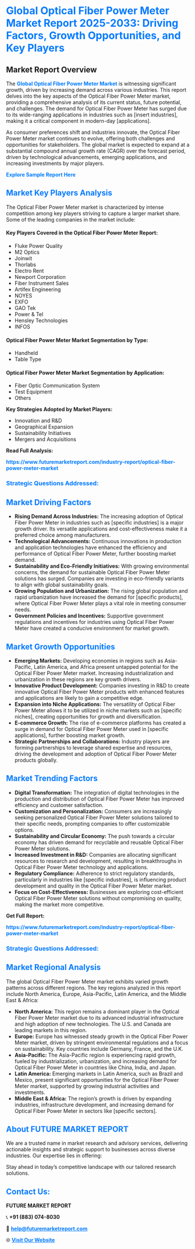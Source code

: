 <h1 style="color: #007BFF;">Global Optical Fiber Power Meter Market Report 2025-2033: Driving Factors, Growth Opportunities, and Key Players</h1>

<section id="overview">
<h2>Market Report Overview</h2>
<p>The <a href="https://www.futuremarketreport.com/industry-report/optical-fiber-power-meter-market" style="color: #007BFF; text-decoration: none;"><strong>Global Optical Fiber Power Meter Market</strong></a> is witnessing significant growth, driven by increasing demand across various industries. This report delves into the key aspects of the Optical Fiber Power Meter market, providing a comprehensive analysis of its current status, future potential, and challenges. The demand for Optical Fiber Power Meter has surged due to its wide-ranging applications in industries such as [insert industries], making it a critical component in modern-day [applications].</p>
<p>As consumer preferences shift and industries innovate, the Optical Fiber Power Meter market continues to evolve, offering both challenges and opportunities for stakeholders. The global market is expected to expand at a substantial compound annual growth rate (CAGR) over the forecast period, driven by technological advancements, emerging applications, and increasing investments by major players.</p>
</section>

<section id="overview">
<p><a href="https://www.futuremarketreport.com/request-sample/reportId=116173" style="color: #007BFF; text-decoration: none;"><strong>Explore Sample Report Here</strong></a></p>
</section>

<section id="key-players">
<h2 style="color: #007BFF;">Market Key Players Analysis</h2>
<p>The Optical Fiber Power Meter market is characterized by intense competition among key players striving to capture a larger market share. Some of the leading companies in the market include:</p>
<h4>Key Players Covered in the Optical Fiber Power Meter Report:</h4>
<ul><li>Fluke Power Quality</li><li>M2 Optics</li><li>Joinwit</li><li>Thorlabs</li><li>Electro Rent</li><li>Newport Corporation</li><li>Fiber Instrument Sales</li><li>Artifex Engineering</li><li>NOYES</li><li>EXFO</li><li>GAO Tek</li><li>Power &amp; Tel</li><li>Hensley Technologies</li><li>INFOS</li></ul>
<h4>Optical Fiber Power Meter Market Segmentation by Type:</h4>
<ul><li>Handheld</li><li>Table Type</li></ul>

<h4>Optical Fiber Power Meter Market Segmentation by Application:</h4>
<ul><li>Fiber Optic Communication System</li><li>Test Equipment</li><li>Others</li></ul>
<p><strong>Key Strategies Adopted by Market Players:</strong></p>
<ul>
<li>Innovation and R&D</li>
<li>Geographical Expansion</li>
<li>Sustainability Initiatives</li>
<li>Mergers and Acquisitions</li>
</ul>
</section>

<section>
<p><strong>Read Full Analysis: </strong></p><a href="https://www.futuremarketreport.com/industry-report/optical-fiber-power-meter-market" style="color: #007BFF; text-decoration: none;"><strong>https://www.futuremarketreport.com/industry-report/optical-fiber-power-meter-market</strong></a>
<h3 style="color: #007BFF;">Strategic Questions Addressed:</h3>
</section>

<section id="driving-factors">
<h2 style="color: #007BFF;">Market Driving Factors</h2>
<ul>
<li><strong>Rising Demand Across Industries:</strong> The increasing adoption of Optical Fiber Power Meter in industries such as [specific industries] is a major growth driver. Its versatile applications and cost-effectiveness make it a preferred choice among manufacturers.</li>
<li><strong>Technological Advancements:</strong> Continuous innovations in production and application technologies have enhanced the efficiency and performance of Optical Fiber Power Meter, further boosting market demand.</li>
<li><strong>Sustainability and Eco-Friendly Initiatives:</strong> With growing environmental concerns, the demand for sustainable Optical Fiber Power Meter solutions has surged. Companies are investing in eco-friendly variants to align with global sustainability goals.</li>
<li><strong>Growing Population and Urbanization:</strong> The rising global population and rapid urbanization have increased the demand for [specific products], where Optical Fiber Power Meter plays a vital role in meeting consumer needs.</li>
<li><strong>Government Policies and Incentives:</strong> Supportive government regulations and incentives for industries using Optical Fiber Power Meter have created a conducive environment for market growth.</li>
</ul>
</section>

<section id="growth-opportunities">
<h2 style="color: #007BFF;">Market Growth Opportunities</h2>
<ul>
<li><strong>Emerging Markets:</strong> Developing economies in regions such as Asia-Pacific, Latin America, and Africa present untapped potential for the Optical Fiber Power Meter market. Increasing industrialization and urbanization in these regions are key growth drivers.</li>
<li><strong>Innovative Product Development:</strong> Companies investing in R&D to create innovative Optical Fiber Power Meter products with enhanced features and applications are likely to gain a competitive edge.</li>
<li><strong>Expansion into Niche Applications:</strong> The versatility of Optical Fiber Power Meter allows it to be utilized in niche markets such as [specific niches], creating opportunities for growth and diversification.</li>
<li><strong>E-commerce Growth:</strong> The rise of e-commerce platforms has created a surge in demand for Optical Fiber Power Meter used in [specific applications], further boosting market growth.</li>
<li><strong>Strategic Partnerships and Collaborations:</strong> Industry players are forming partnerships to leverage shared expertise and resources, driving the development and adoption of Optical Fiber Power Meter products globally.</li>
</ul>
</section>

<section id="trending-factors">
<h2 style="color: #007BFF;">Market Trending Factors</h2>
<ul>
<li><strong>Digital Transformation:</strong> The integration of digital technologies in the production and distribution of Optical Fiber Power Meter has improved efficiency and customer satisfaction.</li>
<li><strong>Customization and Personalization:</strong> Consumers are increasingly seeking personalized Optical Fiber Power Meter solutions tailored to their specific needs, prompting companies to offer customizable options.</li>
<li><strong>Sustainability and Circular Economy:</strong> The push towards a circular economy has driven demand for recyclable and reusable Optical Fiber Power Meter solutions.</li>
<li><strong>Increased Investment in R&D:</strong> Companies are allocating significant resources to research and development, resulting in breakthroughs in Optical Fiber Power Meter technology and applications.</li>
<li><strong>Regulatory Compliance:</strong> Adherence to strict regulatory standards, particularly in industries like [specific industries], is influencing product development and quality in the Optical Fiber Power Meter market.</li>
<li><strong>Focus on Cost-Effectiveness:</strong> Businesses are exploring cost-efficient Optical Fiber Power Meter solutions without compromising on quality, making the market more competitive.</li>
</ul>
</section>

<section>
<p><strong>Get Full Report: </strong></p><a href="https://www.futuremarketreport.com/industry-report/optical-fiber-power-meter-market" style="color: #007BFF; text-decoration: none;"><strong>https://www.futuremarketreport.com/industry-report/optical-fiber-power-meter-market</strong></a>
<h3 style="color: #007BFF;">Strategic Questions Addressed:</h3>
</section>


<section id="regional-analysis">
<h2 style="color: #007BFF;">Market Regional Analysis</h2>
<p>The global Optical Fiber Power Meter market exhibits varied growth patterns across different regions. The key regions analyzed in this report include North America, Europe, Asia-Pacific, Latin America, and the Middle East & Africa:</p>
<ul>
<li><strong>North America:</strong> This region remains a dominant player in the Optical Fiber Power Meter market due to its advanced industrial infrastructure and high adoption of new technologies. The U.S. and Canada are leading markets in this region.</li>
<li><strong>Europe:</strong> Europe has witnessed steady growth in the Optical Fiber Power Meter market, driven by stringent environmental regulations and a focus on sustainability. Key countries include Germany, France, and the U.K.</li>
<li><strong>Asia-Pacific:</strong> The Asia-Pacific region is experiencing rapid growth, fueled by industrialization, urbanization, and increasing demand for Optical Fiber Power Meter in countries like China, India, and Japan.</li>
<li><strong>Latin America:</strong> Emerging markets in Latin America, such as Brazil and Mexico, present significant opportunities for the Optical Fiber Power Meter market, supported by growing industrial activities and investments.</li>
<li><strong>Middle East & Africa:</strong> The region’s growth is driven by expanding industries, infrastructure development, and increasing demand for Optical Fiber Power Meter in sectors like [specific sectors].</li>
</ul>
</section>

<footer>
<h2 style="color: #007BFF;">About FUTURE MARKET REPORT</h2>
<p>We are a trusted name in market research and advisory services, delivering actionable insights and strategic support to businesses across diverse industries. Our expertise lies in offering:</p>

<p>Stay ahead in today’s competitive landscape with our tailored research solutions.</p>

<h2 style="color: #007BFF;">Contact Us:</h2>
<p><strong>FUTURE MARKET REPORT</strong></p>
<p>📞 <strong>+91 (883) 074-8030</strong></p>
<p>📧 <strong><a href="mailto:help@futuremarketreport.com" style="color: #007BFF;">help@futuremarketreport.com</a></strong></p>
<p>🌐 <strong><a href="https://www.futuremarketreport.com/" style="color: #007BFF;">Visit Our Website</a></strong></p>
</footer>